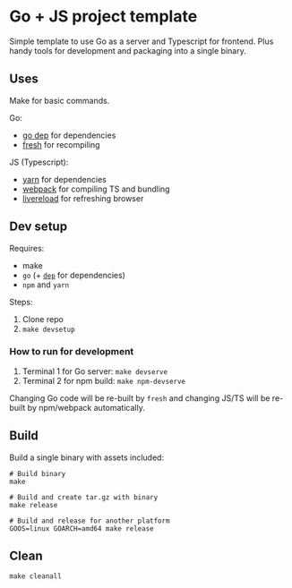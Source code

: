 # Go + JS project template

Simple template to use Go as a server and Typescript for frontend.
Plus handy tools for development and packaging into a single binary.

## Uses

Make for basic commands.

Go:
- [go dep](https://github.com/golang/dep) for dependencies
- [fresh](https://github.com/pilu/fresh/) for recompiling

JS (Typescript):
- [yarn](https://github.com/yarnpkg/yarn) for dependencies
- [webpack](https://webpack.js.org/) for compiling TS and bundling
- [livereload](http://livereload.com) for refreshing browser

## Dev setup

Requires:
- make
- `go` (+ [`dep`](https://github.com/golang/dep) for dependencies)
- `npm` and `yarn`

Steps:
1. Clone repo
2. `make devsetup`

### How to run for development

1. Terminal 1 for Go server: `make devserve`
2. Terminal 2 for npm build: `make npm-devserve`

Changing Go code will be re-built by `fresh` and changing JS/TS will be re-built by npm/webpack automatically.

## Build

Build a single binary with assets included:

```
# Build binary
make

# Build and create tar.gz with binary
make release

# Build and release for another platform
GOOS=linux GOARCH=amd64 make release
```

## Clean

`make cleanall`
